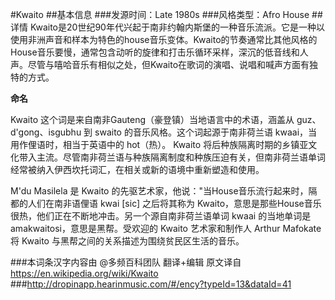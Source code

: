 #Kwaito
##基本信息
###发源时间：Late 1980s
###风格类型：Afro House
##详情
Kwaito是20世纪90年代兴起于南非约翰内斯堡的一种音乐流派。它是一种以使用非洲声音和样本为特色的house音乐变体。Kwaito的节奏通常比其他风格的House音乐要慢，通常包含动听的旋律和打击乐循环采样，深沉的低音线和人声。尽管与嘻哈音乐有相似之处，但Kwaito在歌词的演唱、说唱和喊声方面有独特的方式。



**命名**

Kwaito 这个词是来自南非Gauteng（豪登镇）当地语言中的术语，涵盖从 guz、d'gong、isgubhu 到 swaito
的音乐风格。这个词起源于南非荷兰语 kwaai，当用作俚语时，相当于英语中的 hot（热）。 Kwaito
将后种族隔离时期的乡镇亚文化带入主流。尽管南非荷兰语与种族隔离制度和种族压迫有关，但南非荷兰语单词经常被纳入伊西坎托词汇，在相关或新的语境中重新塑造和使用。



M'du Masilela 是 Kwaito 的先驱艺术家，他说："当House音乐流行起来时，隔都的人们在南非语俚语 kwai [sic] 之后将其称为
Kwaito，意思是那些House音乐很热，他们正在不断地冲击。另一个源自南非荷兰语单词 kwaai 的当地单词是
amakwaitosi，意思是黑帮。受欢迎的 Kwaito 艺术家和制作人 Arthur Mafokate 将 Kwaito
与黑帮之间的关系描述为围绕贫民区生活的音乐。

###本词条汉字内容由 @多频百科团队 翻译+编辑
原文译自 https://en.wikipedia.org/wiki/Kwaito
###http://dropinapp.hearinmusic.com/#/ency?typeId=13&dataId=41
